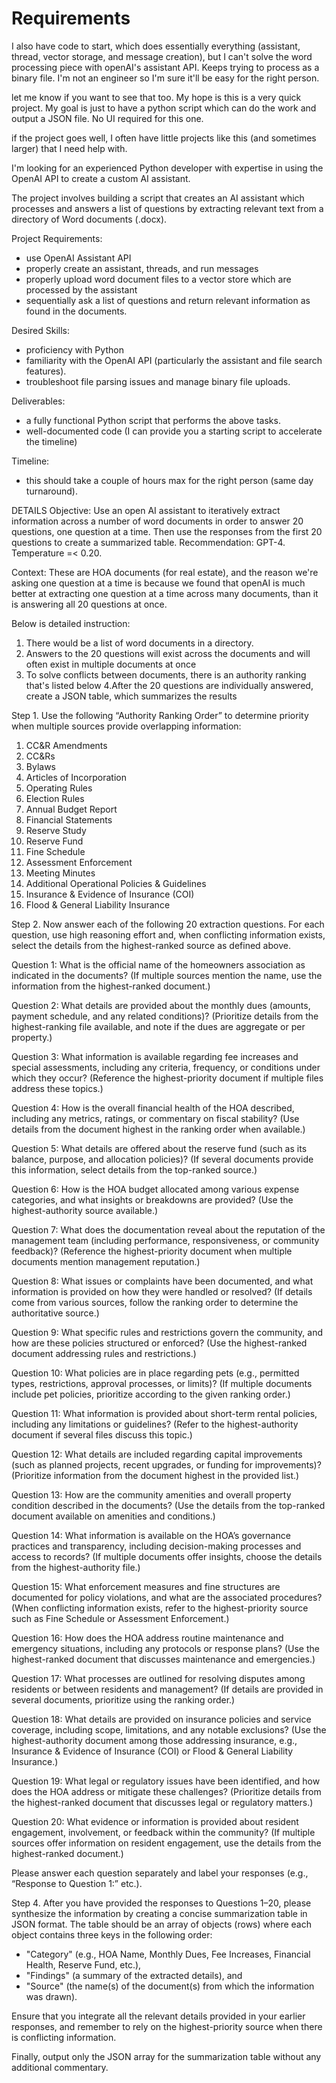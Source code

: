 # Requirements

I also have code to start, which does essentially everything (assistant, thread, vector storage, and message creation), but I can't solve the word processing piece with openAI's assistant API. Keeps trying to process as a binary file. I'm not an engineer so I'm sure it'll be easy for the right person.

let me know if you want to see that too. My hope is this is a very quick project. My goal is just to have a python script which can do the work and output a JSON file. No UI required for this one.

if the project goes well, I often have little projects like this (and sometimes larger) that I need help with.

I'm looking for an experienced Python developer with expertise in using the OpenAI API to create a custom AI assistant.

The project involves building a script that creates an AI assistant which processes and answers a list of questions by extracting relevant text from a directory of Word documents (.docx).

Project Requirements:

- use OpenAI Assistant API
- properly create an assistant, threads, and run messages
- properly upload word document files to a vector store which are processed by the assistant
- sequentially ask a list of questions and return relevant information as found in the documents.

Desired Skills:

- proficiency with Python
- familiarity with the OpenAI API (particularly the assistant and file search features).
- troubleshoot file parsing issues and manage binary file uploads.

Deliverables:

- a fully functional Python script that performs the above tasks.
- well-documented code (I can provide you a starting script to accelerate the timeline)

Timeline:

- this should take a couple of hours max for the right person (same day turnaround).

DETAILS
Objective:
Use an open AI assistant to iteratively extract information across a number of word documents in order to answer 20 questions, one question at a time. Then use the responses from the first 20 questions to create a summarized table.
Recommendation: GPT-4. Temperature =< 0.20.

Context: These are HOA documents (for real estate), and the reason we're asking one question at a time is because we found that openAI is much better at extracting one question at a time across many documents, than it is answering all 20 questions at once.

Below is detailed instruction:

1. There would be a list of word documents in a directory.
2. Answers to the 20 questions will exist across the documents and will often exist in multiple documents at once
3. To solve conflicts between documents, there is an authority ranking that's listed below
   4.After the 20 questions are individually answered, create a JSON table, which summarizes the results

Step 1. Use the following “Authority Ranking Order” to determine priority when multiple sources provide overlapping information:

1. CC&R Amendments
2. CC&Rs
3. Bylaws
4. Articles of Incorporation
5. Operating Rules
6. Election Rules
7. Annual Budget Report
8. Financial Statements
9. Reserve Study
10. Reserve Fund
11. Fine Schedule
12. Assessment Enforcement
13. Meeting Minutes
14. Additional Operational Policies & Guidelines
15. Insurance & Evidence of Insurance (COI)
16. Flood & General Liability Insurance

Step 2. Now answer each of the following 20 extraction questions. For each question, use high reasoning effort and, when conflicting information exists, select the details from the highest-ranked source as defined above.

Question 1:
What is the official name of the homeowners association as indicated in the documents? (If multiple sources mention the name, use the information from the highest-ranked document.)

Question 2:
What details are provided about the monthly dues (amounts, payment schedule, and any related conditions)? (Prioritize details from the highest-ranking file available, and note if the dues are aggregate or per property.)

Question 3:
What information is available regarding fee increases and special assessments, including any criteria, frequency, or conditions under which they occur? (Reference the highest-priority document if multiple files address these topics.)

Question 4:
How is the overall financial health of the HOA described, including any metrics, ratings, or commentary on fiscal stability? (Use details from the document highest in the ranking order when available.)

Question 5:
What details are offered about the reserve fund (such as its balance, purpose, and allocation policies)? (If several documents provide this information, select details from the top-ranked source.)

Question 6:
How is the HOA budget allocated among various expense categories, and what insights or breakdowns are provided? (Use the highest-authority source available.)

Question 7:
What does the documentation reveal about the reputation of the management team (including performance, responsiveness, or community feedback)? (Reference the highest-priority document when multiple documents mention management reputation.)

Question 8:
What issues or complaints have been documented, and what information is provided on how they were handled or resolved? (If details come from various sources, follow the ranking order to determine the authoritative source.)

Question 9:
What specific rules and restrictions govern the community, and how are these policies structured or enforced? (Use the highest-ranked document addressing rules and restrictions.)

Question 10:
What policies are in place regarding pets (e.g., permitted types, restrictions, approval processes, or limits)? (If multiple documents include pet policies, prioritize according to the given ranking order.)

Question 11:
What information is provided about short-term rental policies, including any limitations or guidelines? (Refer to the highest-authority document if several files discuss this topic.)

Question 12:
What details are included regarding capital improvements (such as planned projects, recent upgrades, or funding for improvements)? (Prioritize information from the document highest in the provided list.)

Question 13:
How are the community amenities and overall property condition described in the documents? (Use the details from the top-ranked document available on amenities and conditions.)

Question 14:
What information is available on the HOA’s governance practices and transparency, including decision-making processes and access to records? (If multiple documents offer insights, choose the details from the highest-authority file.)

Question 15:
What enforcement measures and fine structures are documented for policy violations, and what are the associated procedures? (When conflicting information exists, refer to the highest-priority source such as Fine Schedule or Assessment Enforcement.)

Question 16:
How does the HOA address routine maintenance and emergency situations, including any protocols or response plans? (Use the highest-ranked document that discusses maintenance and emergencies.)

Question 17:
What processes are outlined for resolving disputes among residents or between residents and management? (If details are provided in several documents, prioritize using the ranking order.)

Question 18:
What details are provided on insurance policies and service coverage, including scope, limitations, and any notable exclusions? (Use the highest-authority document among those addressing insurance, e.g., Insurance & Evidence of Insurance (COI) or Flood & General Liability Insurance.)

Question 19:
What legal or regulatory issues have been identified, and how does the HOA address or mitigate these challenges? (Prioritize details from the highest-ranked document that discusses legal or regulatory matters.)

Question 20:
What evidence or information is provided about resident engagement, involvement, or feedback within the community? (If multiple sources offer information on resident engagement, use the details from the highest-ranked document.)

Please answer each question separately and label your responses (e.g., “Response to Question 1:” etc.).

Step 4. After you have provided the responses to Questions 1–20, please synthesize the information by creating a concise summarization table in JSON format. The table should be an array of objects (rows) where each object contains three keys in the following order:

- "Category" (e.g., HOA Name, Monthly Dues, Fee Increases, Financial Health, Reserve Fund, etc.),
- "Findings" (a summary of the extracted details), and
- "Source" (the name(s) of the document(s) from which the information was drawn).

Ensure that you integrate all the relevant details provided in your earlier responses, and remember to rely on the highest-priority source when there is conflicting information.

Finally, output only the JSON array for the summarization table without any additional commentary.
